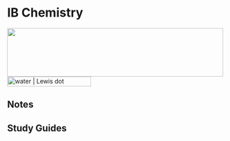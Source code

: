 # IB Chemistry
<img height="112." width="500." src="http://www4c.wolframalpha.com/Calculate/MSP/MSP217714566g7f48h6dd540000494eg00ch4gba0fe?MSPStoreType=image/gif&s=40&amp;w=500.&amp;h=112.&amp;cdf=Resizeable" id="i_0200_1" alt="" title=""   data-attribution="" />
<img height="23." width="194." src="http://www4c.wolframalpha.com/Calculate/MSP/MSP217214566g7f48h6dd5400002h5f7f1204d75fh8?MSPStoreType=image/gif&s=40&amp;w=194.&amp;h=23." id="i_0100_1" alt="water | Lewis dot structure" title="water | Lewis dot structure"   data-attribution="" />

## Notes

## Study Guides
<!--stackedit_data:
eyJoaXN0b3J5IjpbMTM3NzI2NDg4MF19
-->